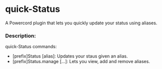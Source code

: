 # quick-Status
 A Powercord plugin that lets you quickly update your status using aliases.


### Description:


quick-Status commands:

- [prefix]Status [alias]: Updates your staus given an alias.
- [prefix]Status.manage [...]: Lets you view, add and remove aliases.
